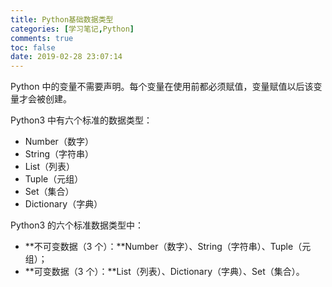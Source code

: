 ```yaml
---
title: Python基础数据类型
categories: [学习笔记,Python]
comments: true
toc: false
date: 2019-02-28 23:07:14
---
```


Python 中的变量不需要声明。每个变量在使用前都必须赋值，变量赋值以后该变量才会被创建。

Python3 中有六个标准的数据类型：

- Number（数字）
- String（字符串）
- List（列表）
- Tuple（元组）
- Set（集合）
- Dictionary（字典）

<!--more-->

Python3 的六个标准数据类型中：

- **不可变数据（3 个）：**Number（数字）、String（字符串）、Tuple（元组）；
- **可变数据（3 个）：**List（列表）、Dictionary（字典）、Set（集合）。




